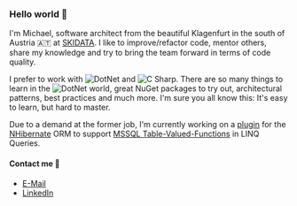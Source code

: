 ### Hello world 👋

I'm Michael, software architect from the beautiful Klagenfurt in the south of Austria :austria: at [SKIDATA](https://www.skidata.com/home). I like to improve/refactor code, mentor others, share my knowledge and try to bring the team forward in terms of code quality.

I prefer to work with <img alt="DotNet" src="https://img.shields.io/badge/dotnet-1572B6?logo=dotnet&logoColor=white&style=flat"/> and <img alt="C Sharp" src="https://img.shields.io/badge/C%23-1572B6?logo=c-sharp&logoColor=white&style=flat"/>. There are so many things to learn in the <img alt="DotNet" src="https://img.shields.io/badge/dotnet-1572B6?logo=dotnet&logoColor=white&style=flat"/> world, great NuGet packages to try out, architectural patterns, best practices and much more. I'm sure you all know this: It's easy to learn, but hard to master. 

Due to a demand at the former job, I'm currently working on a [plugin](https://github.com/micmerchant/nhibernate-mssql-table-valued-functions) for the [NHibernate](https://nhibernate.info/) ORM to support [MSSQL Table-Valued-Functions](https://learn.microsoft.com/en-us/sql/relational-databases/user-defined-functions/user-defined-functions?view=sql-server-ver16#table-valued-functions) in LINQ Queries.

#### Contact me 💬
- [E-Mail](mailto:michael.kaufmann@outlook.at)
- [LinkedIn](https://www.linkedin.com/in/michael-kaufmann-9a324b199)
